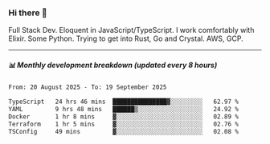 ### Hi there 👋

Full Stack Dev. Eloquent in JavaScript/TypeScript. I work comfortably with Elixir. Some Python. Trying to get into Rust, Go and Crystal. AWS, GCP.

***

##### 📊 Monthly development breakdown (updated every 8 hours)

<!--START_SECTION:waka-->

```txt
From: 20 August 2025 - To: 19 September 2025

TypeScript   24 hrs 46 mins  ███████████████▓░░░░░░░░░   62.97 %
YAML         9 hrs 48 mins   ██████▒░░░░░░░░░░░░░░░░░░   24.92 %
Docker       1 hr 8 mins     ▓░░░░░░░░░░░░░░░░░░░░░░░░   02.89 %
Terraform    1 hr 5 mins     ▓░░░░░░░░░░░░░░░░░░░░░░░░   02.76 %
TSConfig     49 mins         ▓░░░░░░░░░░░░░░░░░░░░░░░░   02.08 %
```

<!--END_SECTION:waka-->
